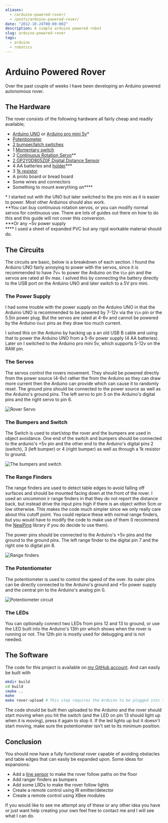 ```yaml
---
aliases:
  - /arduino-powered-rover/
  - /posts/arduino-powered-rover/
date: "2012-10-24T00:00:00Z"
description: A simple arduino powered robot
slug: arduino-powered-rover
tags:
  - arduino
  - robotics
---
```


# Arduino Powered Rover

Over the past couple of weeks I have been developing an Arduino powered
autonomous rover.

## The Hardware

The rover consists of the following hardware all fairly cheap and readily
available;

- [Arduino UNO](http://proto-pic.co.uk/arduino-uno/) or [Arduino pro mini 5v](https://proto-pic.co.uk/arduino-pro-mini-328-5v-16mhz-new/)\*
- [Potentiometer](http://proto-pic.co.uk/trimpot-10k-with-knob/)
- [2 bumper/latch switches](http://proto-pic.co.uk/omron-snap-action-switch/)
- 1 [Momentary switch](http://proto-pic.co.uk/momentary-push-button-switch-12mm-square/)
- 2 [Continuous Rotation Servo](http://www.hobbytronics.co.uk/springrc-sm-s4303r?keyword=servo)\*\*
- [2 GP2Y0D805Z0F Digital Distance Sensor](http://www.hobbytronics.co.uk/sensors/sensors-proximity/sharp-distance-sensor-5cm)
- 4 AA batteries and [holder](https://proto-pic.co.uk/battery-holder-4xaa-square/)\*\*\*
- 3 [1k resistor](https://proto-pic.co.uk/0-25w-carbon-film-resistor-pack-of-20/)
- A proto board or bread board
- Some wires and connectors
- Something to mount everything on\*\*\*\*

\* I started out with the UNO but later switched to the pro mini as it is
easier to power. Most other Arduinos should also work.  
\*\*You can buy continuous rotation servos, or you can modify normal servos for
continuous use. There are lots of guides out there on how to do this and this
guide will not cover this conversion.  
\*\*\*Or any ~5v power supply  
\*\*\*\* I used a sheet of expanded PVC but any rigid workable material should do.

## The Circuits

The circuits are basic, below is a breakdown of each section. I found the
Arduino UNO fairly annoying to power with the servos, since it is recommended to
have 7v+ to power the Arduino on the `Vin` pin and the servos are rated at 6v max.
I solved this by connecting the battery directly to the USB port on the Arduino
UNO and later switch to a 5V pro mini.

### The Power Supply

I had some trouble with the power supply on the Arduino UNO in that the Arduino
UNO is recommended to be powered by 7-12v via the `Vin` pin or the 5.5in power
plug. But the servos are rated at 4-6v and cannot be powered by the Arduino
`Vout` pins as they draw too much current.

I solved this on the Arduino by hacking up a an old USB B cable and using that
to power the Arduino UNO from a 5-6v power supply (4 AA batteries). Later on I
switched to the Arduino pro mini 5v, which supports 5-12v on the RAW pin.

### The Servos

The servos control the rovers movement. They should be powered directly from
the power source (4-6v) rather the from the Arduino as they can draw more
current then the Arduino can provide which can cause it to randomly reset. The
ground pins should be connected to the power source as well as the Arduino's
ground pins. The left servo to pin 5 on the Arduino's digital pins and the
right servo to pin 6.

![Rover Servo](./Rover-servos.png) <!-- TODO width=288, height=300,  -->

### The Bumpers and Switch

The Switch is used to start/stop the rover and the bumpers are used in object
avoidance. One end of the switch and bumpers should be connected to the
ardunio's +5v pin and the other end to the Arduino's digital pins 2 (switch), 3
(left bumper) or 4 (right bumper) as well as through a 1k resistor to ground.

![The bumpers and switch](./Rover-bumpers.png) <!-- TODO width=198, height=300,   -->

### The Range Finders

The range finders are used to detect table edges to avoid falling off surfaces
and should be mounted facing down at the front of the rover. I used an uncommon
ir range finders in that they do not report the distance back, but instead
drive the input pins high if there is an object within 5cm or low otherwise.
This makes the code much simpler since we only really care about this cutoff
point. You could replace these with normal range finders, but you would have
to modify the code to make use of them (I recommend the
[NewPing](http://code.google.com/p/arduino-new-ping/) library if you do decide
to use them).

The power pins should be connected to the Arduino's +5v pins and the ground to
the ground pins. The left range finder to the digital pin 7 and the right one
to digital pin 8.

![Range finders](./Rover-Range.png) <!-- TODO width=300, height=295,  -->

### The Potentiometer

The potentiometer is used to control the speed of the over. Its outer pins can
be directly connected to the Arduino's ground and +5v power supply and the
central pin to the Arduino's analog pin 0.

![Potentiometer circuit](./Rover-Potentiometer.png) <!-- TODO width=296, height=300,  -->

### The LEDs

You can optionally connect two LEDs from pins 12 and 13 to ground, or use the
LED built into the Arduino's 13th pin which shows when the rover is running or
not. The 12th pin is mostly used for debugging and is not needed.

## The Software

The code for this project is available on [my GitHub
account](https://github.com/mdaffin/ArduinoRover). And can easily be built with

```bash
mkdir build
cd build
cmake ..
make
make rover-upload # This step requires the Arduino to be plugged into the computer
```

The code should be built then uploaded to the Arduino and the rover should start
moving when you hit the switch (and the LED on pin 13 should light up when it is
moving), press it again to stop it. If the led lights up but it doesn't start
moving, make sure the potentiometer isn't set to its minimum position.

## Conclusion

You should now have a fully functional rover capable of avoiding obstacles and
table edges that can easily be expanded upon. Some ideas for expansions:

- Add a [line
  sensor](http://proto-pic.co.uk/qre1113-line-sensor-breakout-digital/) to make
  the rover follow paths on the floor
- Add ranger finders as bumpers
- Add some LRDs to make the rover follow lights
- Create a remote control using IR emitter/detector
- Create a remote control using XBee modules

If you would like to see me attempt any of these or any other idea you have or
just want help creating your own feel free to contact me and I will see what I
can do.
